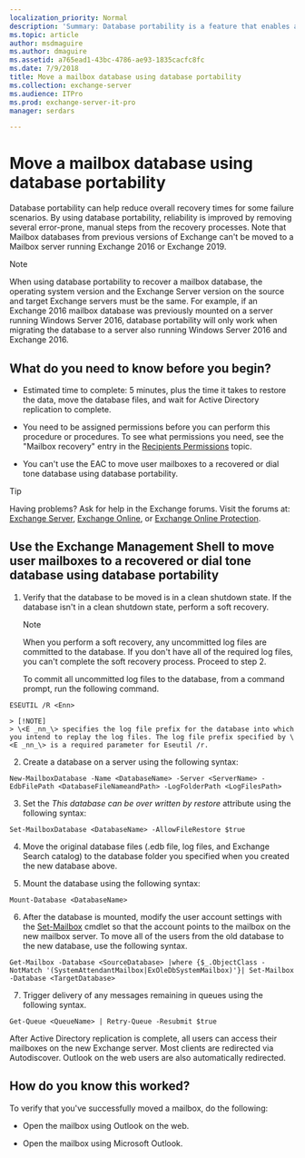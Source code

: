 ```yaml
---
localization_priority: Normal
description: 'Summary: Database portability is a feature that enables an Exchange Server 2016 or Exchange 2019 mailbox database to be moved to or mounted on any other Mailbox server in the same organization running Exchange 2016 or Exchange 2019 respectively, provided the target Mailbox server has databases with the same database schema version.'
ms.topic: article
author: msdmaguire
ms.author: dmaguire
ms.assetid: a765ead1-43bc-4786-ae93-1835cacfc8fc
ms.date: 7/9/2018
title: Move a mailbox database using database portability
ms.collection: exchange-server
ms.audience: ITPro
ms.prod: exchange-server-it-pro
manager: serdars

---
```


# Move a mailbox database using database portability

Database portability can help reduce overall recovery times for some failure scenarios. By using database portability, reliability is improved by removing several error-prone, manual steps from the recovery processes. Note that Mailbox databases from previous versions of Exchange can't be moved to a Mailbox server running Exchange 2016 or Exchange 2019.
  
> [!NOTE]
> When using database portability to recover a mailbox database, the operating system version and the Exchange Server version on the source and target Exchange servers must be the same. For example, if an Exchange 2016 mailbox database was previously mounted on a server running Windows Server 2016, database portability will only work when migrating the database to a server also running Windows Server 2016 and Exchange 2016.
  
## What do you need to know before you begin?

- Estimated time to complete: 5 minutes, plus the time it takes to restore the data, move the database files, and wait for Active Directory replication to complete.
    
- You need to be assigned permissions before you can perform this procedure or procedures. To see what permissions you need, see the "Mailbox recovery" entry in the [Recipients Permissions](../../permissions/feature-permissions/recipient-permissions.md) topic.
    
- You can't use the EAC to move user mailboxes to a recovered or dial tone database using database portability.
    
> [!TIP]
> Having problems? Ask for help in the Exchange forums. Visit the forums at: [Exchange Server](https://go.microsoft.com/fwlink/p/?linkId=60612), [Exchange Online](https://go.microsoft.com/fwlink/p/?linkId=267542), or [Exchange Online Protection](https://go.microsoft.com/fwlink/p/?linkId=285351).
  
## Use the Exchange Management Shell to move user mailboxes to a recovered or dial tone database using database portability

1. Verify that the database to be moved is in a clean shutdown state. If the database isn't in a clean shutdown state, perform a soft recovery.
    
    > [!NOTE]
    > When you perform a soft recovery, any uncommitted log files are committed to the database. If you don't have all of the required log files, you can't complete the soft recovery process. Proceed to step 2.
  
    To commit all uncommitted log files to the database, from a command prompt, run the following command.
    
  ```
  ESEUTIL /R <Enn>
  ```

    > [!NOTE]
    > \<E _nn_\> specifies the log file prefix for the database into which you intend to replay the log files. The log file prefix specified by \<E _nn_\> is a required parameter for Eseutil /r.
  
2. Create a database on a server using the following syntax:
    
  ```
  New-MailboxDatabase -Name <DatabaseName> -Server <ServerName> -EdbFilePath <DatabaseFileNameandPath> -LogFolderPath <LogFilesPath>
  ```

3. Set the _This database can be over written by restore_ attribute using the following syntax: 
    
  ```
  Set-MailboxDatabase <DatabaseName> -AllowFileRestore $true
  ```

4. Move the original database files (.edb file, log files, and Exchange Search catalog) to the database folder you specified when you created the new database above.
    
5. Mount the database using the following syntax:
    
  ```
  Mount-Database <DatabaseName>
  ```

6. After the database is mounted, modify the user account settings with the [Set-Mailbox](http://technet.microsoft.com/library/a0d413b9-d949-4df6-ba96-ac0906dedae2.aspx) cmdlet so that the account points to the mailbox on the new mailbox server. To move all of the users from the old database to the new database, use the following syntax.
    
  ```
  Get-Mailbox -Database <SourceDatabase> |where {$_.ObjectClass -NotMatch '(SystemAttendantMailbox|ExOleDbSystemMailbox)'}| Set-Mailbox -Database <TargetDatabase>
  ```

7. Trigger delivery of any messages remaining in queues using the following syntax.
    
  ```
  Get-Queue <QueueName> | Retry-Queue -Resubmit $true
  ```

After Active Directory replication is complete, all users can access their mailboxes on the new Exchange server. Most clients are redirected via Autodiscover. Outlook on the web users are also automatically redirected.
  
## How do you know this worked?

To verify that you've successfully moved a mailbox, do the following:
  
- Open the mailbox using Outlook on the web.
    
- Open the mailbox using Microsoft Outlook.
    


